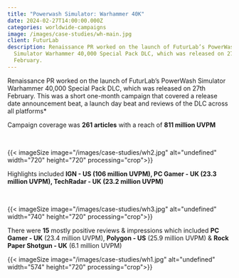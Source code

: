 ```yaml
---
title: "Powerwash Simulator: Warhammer 40K"
date: 2024-02-27T14:00:00.000Z
categories: worldwide-campaigns
image: /images/case-studies/wh-main.jpg
client: FuturLab
description: Renaissance PR worked on the launch of FuturLab’s PowerWash
  Simulator Warhammer 40,000 Special Pack DLC, which was released on 27th
  February.
---
```

Renaissance PR worked on the launch of FuturLab’s PowerWash Simulator Warhammer 40,000 Special Pack DLC, which was released on 27th February. This was a short one-month campaign that covered a release date announcement beat, a launch day beat and reviews of the DLC across all platforms*​

Campaign coverage was **261 articles** with a reach of **811 million UVPM​**

​

{{< imageSize image="/images/case-studies/wh2.jpg"  alt="undefined" width="720" height="720" processing="crop">}}





Highlights included **IGN - US (106 million UVPM), PC Gamer - UK (23.3 million UVPM), TechRadar - UK (23.2 million UVPM)​**

​

{{< imageSize image="/images/case-studies/wh3.jpg"  alt="undefined" width="740" height="720" processing="crop">}}

There were **15** mostly positive reviews & impressions which included **PC Gamer - UK** (23.4 million UVPM), **Polygon - US** (25.9 million UVPM) & **Rock Paper Shotgun - UK** (6.1 million UVPM)

{{< imageSize image="/images/case-studies/wh1.jpg"  alt="undefined" width="574" height="720" processing="crop">}}
